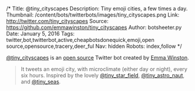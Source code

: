 /*
Title: @tiny_cityscapes
Description: Tiny emoji cities, a few times a day.
Thumbnail: /content/bots/twitterbots/images/tiny_cityscapes.png
Link: http://twitter.com/tiny_cityscapes
Source: https://github.com/emmawinston/tiny_cityscapes
Author: botsheeter.py
Date: January 5, 2016
Tags: twitter,bot,twitterbot,active,cheapbotsdonequick,emoji,open source,opensource,tracery,deer_ful
Nav: hidden
Robots: index,follow
*/

[@tiny_cityscapes](https://twitter.com/tiny_cityscapes) is an [open source](https://github.com/emmawinston/tiny_cityscapes) Twitter bot created by [Emma Winston](https://twitter.com/deer_ful). 

> It tweets an emoji city, with microclimate (either day or night), every six hours. Inspired by the lovely [@tiny_star_field](/bots/twitterbots/tiny_star_field), [@tiny_astro_naut](/bots/twitterbots/tiny_astro_naut), and [@tiny_seas](https://twitter.com/tiny_seas).
